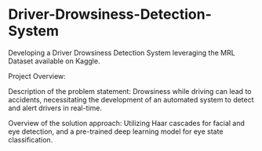 # Driver-Drowsiness-Detection-System
Developing a Driver Drowsiness Detection System leveraging the MRL Dataset available on Kaggle.

Project Overview: 
 
Description of the problem statement: Drowsiness while driving can lead to accidents, necessitating the 
development of an automated system to detect and alert drivers in real-time. 

Overview of the solution approach: Utilizing Haar cascades for facial and eye detection, and a pre-trained 
deep learning model for eye state classification. 
